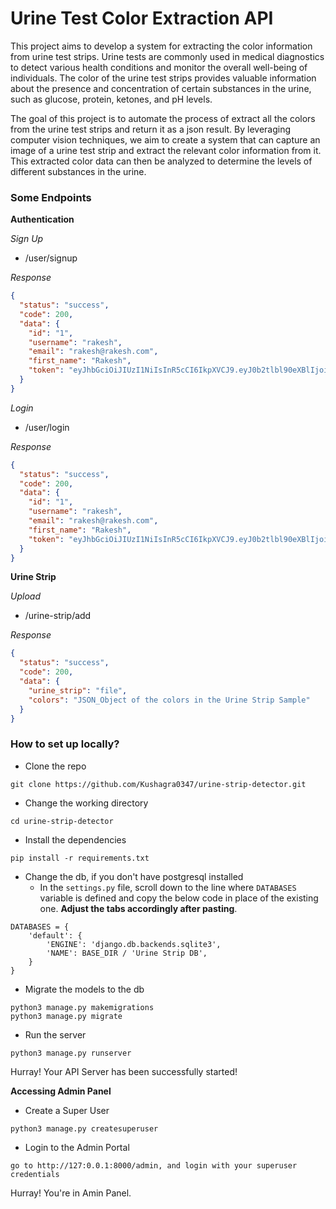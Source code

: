 # Urine Test Color Extraction API

This project aims to develop a system for extracting the color information from urine test strips. Urine tests are
commonly used in medical diagnostics to detect various health conditions and monitor the overall well-being of
individuals. The color of the urine test strips provides valuable information about the presence and concentration of
certain substances in the urine, such as glucose, protein, ketones, and pH levels.

The goal of this project is to automate the process of extract all the colors from the urine test strips and return it
as a json result. By leveraging computer vision techniques, we aim to create a system that can capture an image of a
urine test strip and extract the relevant color information from it. This extracted color data can then be analyzed to
determine the levels of different substances in the urine.

### Some Endpoints

**Authentication**

*Sign Up*

- /user/signup

*Response*

```json
{
  "status": "success",
  "code": 200,
  "data": {
    "id": "1",
    "username": "rakesh",
    "email": "rakesh@rakesh.com",
    "first_name": "Rakesh",
    "token": "eyJhbGciOiJIUzI1NiIsInR5cCI6IkpXVCJ9.eyJ0b2tlbl90eXBlIjoiYWNjZXNzIiwiZXhwIjoxNjg3MTA4MTUyLCJpYXQiOjE2ODcxMDQ1NTIsImp0aSI6IjBkYzE1YmQwZDgzMzQzNmM4MmE1OWY1ZWU3MjRlMDUwIiwidXNlcl9pZCI6MTIsImVtYWlsIjoicmFrZXNoQHJha2VzaC5jb20iLCJyb2xlIjoiUkVHVUxBUiIsImlzcyI6IkRpdmVIUSJ9.hb8SdWEsFaAcUCsr7qkYRrFUummRtIF-JgcletlddX4"
  }
}
```

*Login*

- /user/login

*Response*

```json
{
  "status": "success",
  "code": 200,
  "data": {
    "id": "1",
    "username": "rakesh",
    "email": "rakesh@rakesh.com",
    "first_name": "Rakesh",
    "token": "eyJhbGciOiJIUzI1NiIsInR5cCI6IkpXVCJ9.eyJ0b2tlbl90eXBlIjoiYWNjZXNzIiwiZXhwIjoxNjg3MTA4MTUyLCJpYXQiOjE2ODcxMDQ1NTIsImp0aSI6IjBkYzE1YmQwZDgzMzQzNmM4MmE1OWY1ZWU3MjRlMDUwIiwidXNlcl9pZCI6MTIsImVtYWlsIjoicmFrZXNoQHJha2VzaC5jb20iLCJyb2xlIjoiUkVHVUxBUiIsImlzcyI6IkRpdmVIUSJ9.hb8SdWEsFaAcUCsr7qkYRrFUummRtIF-JgcletlddX4"
  }
}
```

**Urine Strip**

*Upload*

- /urine-strip/add

*Response*

```json
{
  "status": "success",
  "code": 200,
  "data": {
    "urine_strip": "file",
    "colors": "JSON_Object of the colors in the Urine Strip Sample"
  }
}
```

### How to set up locally?

- Clone the repo

```
git clone https://github.com/Kushagra0347/urine-strip-detector.git
```

- Change the working directory

```
cd urine-strip-detector
```

- Install the dependencies

```
pip install -r requirements.txt
```

- Change the db, if you don't have postgresql installed
    - In the `settings.py` file, scroll down to the line where `DATABASES` variable is defined and copy the below code
      in place of the existing one. **Adjust the tabs accordingly after pasting**.

```
DATABASES = {
	'default': {
		'ENGINE': 'django.db.backends.sqlite3',
		'NAME': BASE_DIR / 'Urine Strip DB',
	}
}
```

- Migrate the models to the db

```
python3 manage.py makemigrations
python3 manage.py migrate
```

- Run the server

```
python3 manage.py runserver
```

Hurray! Your API Server has been successfully started!

**Accessing Admin Panel**

- Create a Super User

```
python3 manage.py createsuperuser
```

- Login to the Admin Portal

```
go to http://127:0.0.1:8000/admin, and login with your superuser credentials
```

Hurray! You're in Amin Panel.